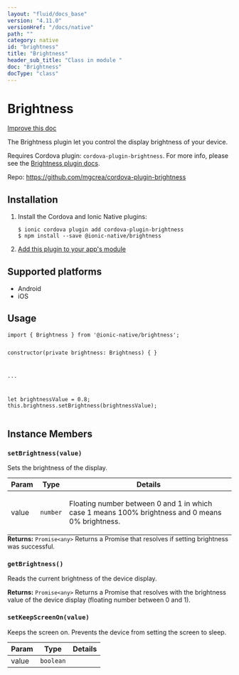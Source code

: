 ```yaml
---
layout: "fluid/docs_base"
version: "4.11.0"
versionHref: "/docs/native"
path: ""
category: native
id: "brightness"
title: "Brightness"
header_sub_title: "Class in module "
doc: "Brightness"
docType: "class"
---
```


<h1 class="api-title">Brightness</h1>

<a class="improve-v2-docs" href="http://github.com/ionic-team/ionic-native/edit/master/src/@ionic-native/plugins/brightness/index.ts#L1">
  Improve this doc
</a>







<p>The Brightness plugin let you control the display brightness of your device.</p>
<p>Requires Cordova plugin: <code>cordova-plugin-brightness</code>. For more info, please see the <a href="https://github.com/mgcrea/cordova-plugin-brightness">Brightness plugin docs</a>.</p>


<p>Repo:
  <a href="https://github.com/mgcrea/cordova-plugin-brightness">
    https://github.com/mgcrea/cordova-plugin-brightness
  </a>
</p>


<h2><a class="anchor" name="installation" href="#installation"></a>Installation</h2>
<ol class="installation">
  <li>Install the Cordova and Ionic Native plugins:<br>
    <pre><code class="nohighlight">$ ionic cordova plugin add cordova-plugin-brightness
$ npm install --save @ionic-native/brightness
</code></pre>
  </li>
  <li><a href="https://ionicframework.com/docs/native/#Add_Plugins_to_Your_App_Module">Add this plugin to your app's module</a></li>
</ol>



<h2><a class="anchor" name="platforms" href="#platforms"></a>Supported platforms</h2>
<ul>
  <li>Android</li><li>iOS</li>
</ul>






<h2><a class="anchor" name="usage" href="#usage"></a>Usage</h2>
<pre><code class="lang-typescript">import { Brightness } from &#39;@ionic-native/brightness&#39;;

constructor(private brightness: Brightness) { }

...

let brightnessValue = 0.8;
this.brightness.setBrightness(brightnessValue);
</code></pre>








<h2><a class="anchor" name="instance-members" href="#instance-members"></a>Instance Members</h2>
<h3><a class="anchor" name="setBrightness" href="#setBrightness"></a><code>setBrightness(value)</code></h3>


Sets the brightness of the display.

<table class="table param-table" style="margin:0;">
  <thead>
  <tr>
    <th>Param</th>
    <th>Type</th>
    <th>Details</th>
  </tr>
  </thead>
  <tbody>
  <tr>
    <td>
      value</td>
    <td>
      <code>number</code>
    </td>
    <td>
      <p>Floating number between 0 and 1 in which case 1 means 100% brightness and 0 means 0% brightness.</p>
</td>
  </tr>
  </tbody>
</table>

<div class="return-value" markdown="1">
  <i class="icon ion-arrow-return-left"></i>
  <b>Returns:</b> <code>Promise&lt;any&gt;</code> Returns a Promise that resolves if setting brightness was successful.
</div><h3><a class="anchor" name="getBrightness" href="#getBrightness"></a><code>getBrightness()</code></h3>


Reads the current brightness of the device display.



<div class="return-value" markdown="1">
  <i class="icon ion-arrow-return-left"></i>
  <b>Returns:</b> <code>Promise&lt;any&gt;</code> Returns a Promise that resolves with the
brightness value of the device display (floating number between 0 and 1).
</div><h3><a class="anchor" name="setKeepScreenOn" href="#setKeepScreenOn"></a><code>setKeepScreenOn(value)</code></h3>


Keeps the screen on. Prevents the device from setting the screen to sleep.
<table class="table param-table" style="margin:0;">
  <thead>
  <tr>
    <th>Param</th>
    <th>Type</th>
    <th>Details</th>
  </tr>
  </thead>
  <tbody>
  <tr>
    <td>
      value</td>
    <td>
      <code>boolean</code>
    </td>
    <td>
      </td>
  </tr>
  </tbody>
</table>







